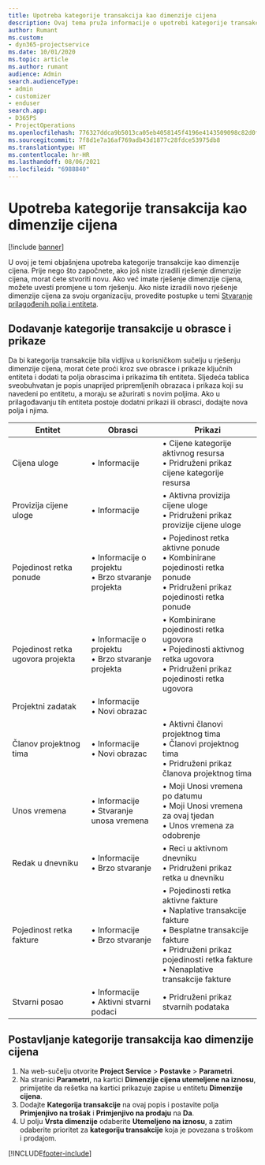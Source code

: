 ```yaml
---
title: Upotreba kategorije transakcija kao dimenzije cijena
description: Ovaj tema pruža informacije o upotrebi kategorije transakcije kao dimenzije cijena.
author: Rumant
ms.custom:
- dyn365-projectservice
ms.date: 10/01/2020
ms.topic: article
ms.author: rumant
audience: Admin
search.audienceType:
- admin
- customizer
- enduser
search.app:
- D365PS
- ProjectOperations
ms.openlocfilehash: 776327ddca9b5013ca05eb4058145f4196e4143509098c82d0f452bc9709b673
ms.sourcegitcommit: 7f8d1e7a16af769adb43d1877c28fdce53975db8
ms.translationtype: HT
ms.contentlocale: hr-HR
ms.lasthandoff: 08/06/2021
ms.locfileid: "6988840"
---
```

# <a name="use-transaction-category-as-a-pricing-dimension"></a>Upotreba kategorije transakcija kao dimenzije cijena

[!include [banner](../includes/psa-now-project-operations.md)]

U ovoj je temi objašnjena upotreba kategorije transakcije kao dimenzije cijena. Prije nego što započnete, ako još niste izradili rješenje dimenzije cijena, morat ćete stvoriti novu. Ako već imate rješenje dimenzije cijena, možete uvesti promjene u tom rješenju. Ako niste izradili novo rješenje dimenzije cijena za svoju organizaciju, provedite postupke u temi [Stvaranje prilagođenih polja i entiteta](create-custom-fields-entities.md).

## <a name="add-transaction-category-to-forms-and-views"></a>Dodavanje kategorije transakcije u obrasce i prikaze
Da bi kategorija transakcije bila vidljiva u korisničkom sučelju u rješenju dimenzije cijena, morat ćete proći kroz sve obrasce i prikaze ključnih entiteta i dodati ta polja obrascima i prikazima tih entiteta.
Sljedeća tablica sveobuhvatan je popis unaprijed pripremljenih obrazaca i prikaza koji su navedeni po entitetu, a moraju se ažurirati s novim poljima. Ako u prilagođavanju tih entiteta postoje dodatni prikazi ili obrasci, dodajte nova polja i njima.

|  Entitet        | Obrasci     |Prikazi        |
| ------------------------------|---------------------------------|----------------------------------|
|  Cijena uloge|• Informacije |• Cijene kategorije aktivnog resursa<br> • Pridruženi prikaz cijene kategorije resursa|
|  Provizija cijene uloge|• Informacije|• Aktivna provizija cijene uloge<br>• Pridruženi prikaz provizije cijene uloge|
|  Pojedinost retka ponude|• Informacije o projektu<br>• Brzo stvaranje projekta|• Pojedinost retka aktivne ponude<br>• Kombinirane pojedinosti retka ponude<br>• Pridruženi prikaz pojedinosti retka ponude|
|  Pojedinost retka ugovora projekta|• Informacije o projektu<br>• Brzo stvaranje projekta|• Kombinirane pojedinosti retka ugovora<br>• Pojedinosti aktivnog retka ugovora<br>• Pridruženi prikaz pojedinosti retka ugovora|
|  Projektni zadatak|• Informacije<br>• Novi obrazac||
|  Članov projektnog tima|• Informacije<br>• Novi obrazac|• Aktivni članovi projektnog tima<br>• Članovi projektnog tima<br>• Pridruženi prikaz članova projektnog tima|
|  Unos vremena|• Informacije<br>• Stvaranje unosa vremena|• Moji Unosi vremena po datumu<br>• Moji Unosi vremena za ovaj tjedan<br>• Unos vremena za odobrenje|
|  Redak u dnevniku|• Informacije<br>• Brzo stvaranje|• Reci u aktivnom dnevniku<br>• Pridruženi prikaz retka u dnevniku|
|  Pojedinost retka fakture|• Informacije<br>• Brzo stvaranje|• Pojedinosti retka aktivne fakture<br>• Naplative transakcije fakture<br>• Besplatne transakcije fakture<br>• Pridruženi prikaz pojedinosti retka fakture<br>• Nenaplative transakcije fakture|
|  Stvarni posao|• Informacije<br>• Aktivni stvarni podaci|• Pridruženi prikaz stvarnih podataka|

## <a name="set-up-transaction-category-as-a-pricing-dimension"></a>Postavljanje kategorije transakcija kao dimenzije cijena

1. Na web-sučelju otvorite **Project Service** > **Postavke** > **Parametri**. 
2. Na stranici **Parametri**, na kartici **Dimenzije cijena utemeljene na iznosu**, primijetite da rešetka na kartici prikazuje zapise u entitetu **Dimenzije cijena**.
3. Dodajte **Kategorija transakcije** na ovaj popis i postavite polja **Primjenjivo na trošak** i **Primjenjivo na prodaju** na **Da**.
4. U polju **Vrsta dimenzije** odaberite **Utemeljeno na iznosu**, a zatim odaberite prioritet za **kategoriju transakcije** koja je povezana s troškom i prodajom.


[!INCLUDE[footer-include](../includes/footer-banner.md)]